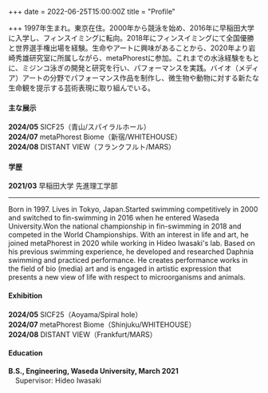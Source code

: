 +++
date = 2022-06-25T15:00:00Z
title = "Profile"

+++
1997年生まれ。東京在住。2000年から競泳を始め、2016年に早稲田大学に入学し、フィンスイミングに転向。2018年にフィンスイミングにて全国優勝と世界選手権出場を経験。生命やアートに興味があることから、2020年より岩崎秀雄研究室に所属しながら、metaPhorestに参加。これまでの水泳経験をもとに、ミジンコ泳ぎの開発と研究を行い、パフォーマンスを実践。バイオ（メディア）アートの分野でパフォーマンス作品を制作し、微生物や動物に対する新たな生命観を提示する芸術表現に取り組んでいる。

#### 主な展示
**2024/05** SICF25（青山/スパイラルホール）   
**2024/07** metaPhorest Biome（新宿/WHITEHOUSE）   
**2024/08** DISTANT VIEW（フランクフルト/MARS）


#### 学歴
**2021/03** 早稲田大学 先進理工学部


---
Born in 1997. Lives in Tokyo, Japan.Started swimming competitively in 2000 and switched to fin-swimming in 2016 when he entered Waseda University.Won the national championship in fin-swimming in 2018 and competed in the World Championships. With an interest in life and art, he joined metaPhorest in 2020 while working in Hideo Iwasaki's lab. Based on his previous swimming experience, he developed and researched Daphnia swimming and practiced performance. He creates performance works in the field of bio (media) art and is engaged in artistic expression that presents a new view of life with respect to microorganisms and animals.

#### Exhibition
**2024/05** SICF25（Aoyama/Spiral hole）   
**2024/07** metaPhorest Biome（Shinjuku/WHITEHOUSE）   
**2024/08** DISTANT VIEW（Frankfurt/MARS）   

#### Education

**B.S., Engineering, Waseda University, March 2021**  
　Supervisor: Hideo Iwasaki
